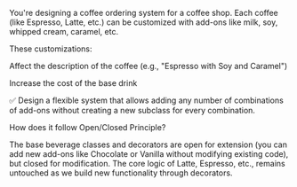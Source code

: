 You're designing a coffee ordering system for a coffee shop.
Each coffee (like Espresso, Latte, etc.) can be customized with add-ons like milk, soy, whipped cream, caramel, etc.

These customizations:

Affect the description of the coffee (e.g., "Espresso with Soy and Caramel")

Increase the cost of the base drink

✅ Design a flexible system that allows adding any number of combinations of add-ons without creating a new subclass for every combination.

How does it follow Open/Closed Principle?

The base beverage classes and decorators are open for extension (you can add new add-ons like Chocolate or Vanilla without modifying existing code), but closed for modification. The core logic of Latte, Espresso, etc., remains untouched as we build new functionality through decorators.